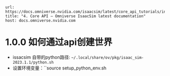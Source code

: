 
```cardlink
url: https://docs.omniverse.nvidia.com/isaacsim/latest/core_api_tutorials/index.html
title: "4. Core API — Omniverse IsaacSim latest documentation"
host: docs.omniverse.nvidia.com
```
# 1.0.0 如何通过api创建世界
* issacsim 自带的python路径: `~/.local/share/ov/pkg/isaac_sim-2023.1.1/python.sh`
* 设置环境变量：``source setup_python_env.sh
